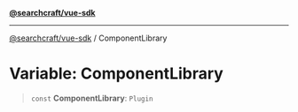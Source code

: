 [**@searchcraft/vue-sdk**](https://docs.searchcraft.io/reference/sdk/vue/README.md)

***

[@searchcraft/vue-sdk](https://docs.searchcraft.io/reference/sdk/vue/globals.md) / ComponentLibrary

# Variable: ComponentLibrary

> `const` **ComponentLibrary**: `Plugin`
